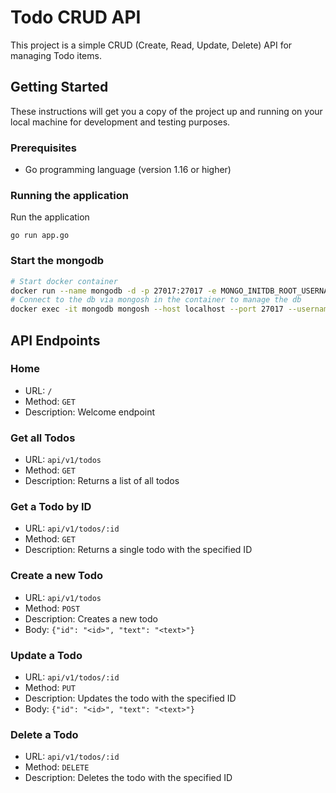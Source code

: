 
# Todo CRUD API

This project is a simple CRUD (Create, Read, Update, Delete) API for managing Todo items.

## Getting Started

These instructions will get you a copy of the project up and running on your local machine for development and testing purposes.

### Prerequisites

- Go programming language (version 1.16 or higher)

### Running the application

Run the application
```bashyar
go run app.go
```

### Start the mongodb
``` bash
# Start docker container
docker run --name mongodb -d -p 27017:27017 -e MONGO_INITDB_ROOT_USERNAME=laurin MONGO_INITDB_ROOT_PASSWORD=laurin mongodb/mongodb-community-server:6.0-ubi8
# Connect to the db via mongosh in the container to manage the db
docker exec -it mongodb mongosh --host localhost --port 27017 --username laurin --password laurin --authenticationDatabase admin
```

## API Endpoints

### Home

- URL: `/`
- Method: `GET`
- Description: Welcome endpoint

### Get all Todos

- URL: `api/v1/todos`
- Method: `GET`
- Description: Returns a list of all todos

### Get a Todo by ID

- URL: `api/v1/todos/:id`
- Method: `GET`
- Description: Returns a single todo with the specified ID

### Create a new Todo

- URL: `api/v1/todos`
- Method: `POST`
- Description: Creates a new todo
- Body: `{"id": "<id>", "text": "<text>"}`

### Update a Todo

- URL: `api/v1/todos/:id`
- Method: `PUT`
- Description: Updates the todo with the specified ID
- Body: `{"id": "<id>", "text": "<text>"}`

### Delete a Todo

- URL: `api/v1/todos/:id`
- Method: `DELETE`
- Description: Deletes the todo with the specified ID
